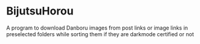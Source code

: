 # BijutsuHorou
A program to download Danboru images from post links or image links in preselected folders while sorting them if they are darkmode certified or not
